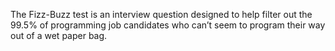 The Fizz-Buzz test is an interview question designed to help filter out the 99.5% of programming job candidates who can’t seem to program their way out of a wet paper bag.
